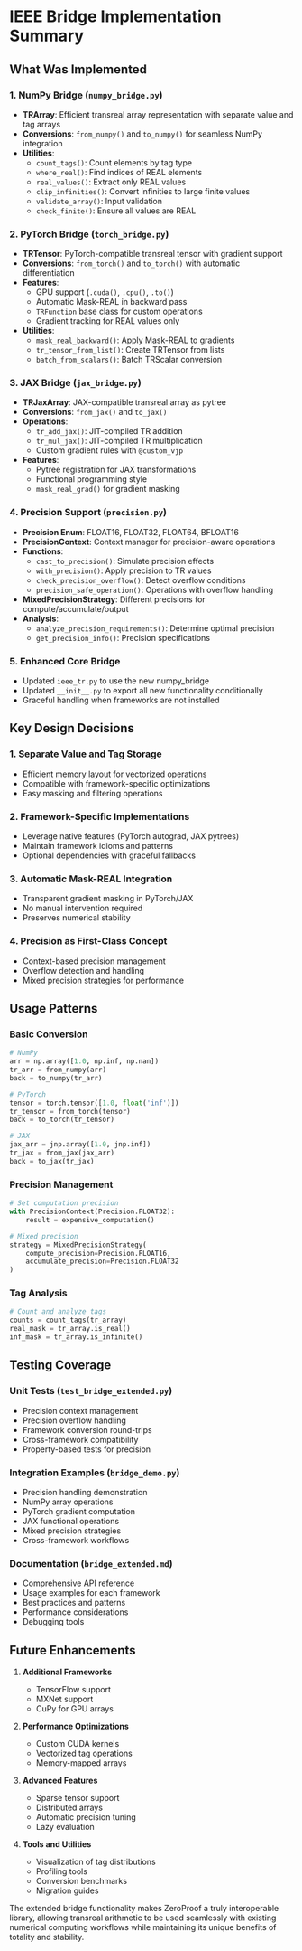 # IEEE Bridge Implementation Summary

## What Was Implemented

### 1. NumPy Bridge (`numpy_bridge.py`)
- **TRArray**: Efficient transreal array representation with separate value and tag arrays
- **Conversions**: `from_numpy()` and `to_numpy()` for seamless NumPy integration
- **Utilities**:
  - `count_tags()`: Count elements by tag type
  - `where_real()`: Find indices of REAL elements
  - `real_values()`: Extract only REAL values
  - `clip_infinities()`: Convert infinities to large finite values
  - `validate_array()`: Input validation
  - `check_finite()`: Ensure all values are REAL

### 2. PyTorch Bridge (`torch_bridge.py`)
- **TRTensor**: PyTorch-compatible transreal tensor with gradient support
- **Conversions**: `from_torch()` and `to_torch()` with automatic differentiation
- **Features**:
  - GPU support (`.cuda()`, `.cpu()`, `.to()`)
  - Automatic Mask-REAL in backward pass
  - `TRFunction` base class for custom operations
  - Gradient tracking for REAL values only
- **Utilities**:
  - `mask_real_backward()`: Apply Mask-REAL to gradients
  - `tr_tensor_from_list()`: Create TRTensor from lists
  - `batch_from_scalars()`: Batch TRScalar conversion

### 3. JAX Bridge (`jax_bridge.py`)
- **TRJaxArray**: JAX-compatible transreal array as pytree
- **Conversions**: `from_jax()` and `to_jax()`
- **Operations**:
  - `tr_add_jax()`: JIT-compiled TR addition
  - `tr_mul_jax()`: JIT-compiled TR multiplication
  - Custom gradient rules with `@custom_vjp`
- **Features**:
  - Pytree registration for JAX transformations
  - Functional programming style
  - `mask_real_grad()` for gradient masking

### 4. Precision Support (`precision.py`)
- **Precision Enum**: FLOAT16, FLOAT32, FLOAT64, BFLOAT16
- **PrecisionContext**: Context manager for precision-aware operations
- **Functions**:
  - `cast_to_precision()`: Simulate precision effects
  - `with_precision()`: Apply precision to TR values
  - `check_precision_overflow()`: Detect overflow conditions
  - `precision_safe_operation()`: Operations with overflow handling
- **MixedPrecisionStrategy**: Different precisions for compute/accumulate/output
- **Analysis**:
  - `analyze_precision_requirements()`: Determine optimal precision
  - `get_precision_info()`: Precision specifications

### 5. Enhanced Core Bridge
- Updated `ieee_tr.py` to use the new numpy_bridge
- Updated `__init__.py` to export all new functionality conditionally
- Graceful handling when frameworks are not installed

## Key Design Decisions

### 1. Separate Value and Tag Storage
- Efficient memory layout for vectorized operations
- Compatible with framework-specific optimizations
- Easy masking and filtering operations

### 2. Framework-Specific Implementations
- Leverage native features (PyTorch autograd, JAX pytrees)
- Maintain framework idioms and patterns
- Optional dependencies with graceful fallbacks

### 3. Automatic Mask-REAL Integration
- Transparent gradient masking in PyTorch/JAX
- No manual intervention required
- Preserves numerical stability

### 4. Precision as First-Class Concept
- Context-based precision management
- Overflow detection and handling
- Mixed precision strategies for performance

## Usage Patterns

### Basic Conversion
```python
# NumPy
arr = np.array([1.0, np.inf, np.nan])
tr_arr = from_numpy(arr)
back = to_numpy(tr_arr)

# PyTorch
tensor = torch.tensor([1.0, float('inf')])
tr_tensor = from_torch(tensor)
back = to_torch(tr_tensor)

# JAX
jax_arr = jnp.array([1.0, jnp.inf])
tr_jax = from_jax(jax_arr)
back = to_jax(tr_jax)
```

### Precision Management
```python
# Set computation precision
with PrecisionContext(Precision.FLOAT32):
    result = expensive_computation()

# Mixed precision
strategy = MixedPrecisionStrategy(
    compute_precision=Precision.FLOAT16,
    accumulate_precision=Precision.FLOAT32
)
```

### Tag Analysis
```python
# Count and analyze tags
counts = count_tags(tr_array)
real_mask = tr_array.is_real()
inf_mask = tr_array.is_infinite()
```

## Testing Coverage

### Unit Tests (`test_bridge_extended.py`)
- Precision context management
- Precision overflow handling
- Framework conversion round-trips
- Cross-framework compatibility
- Property-based tests for precision

### Integration Examples (`bridge_demo.py`)
- Precision handling demonstration
- NumPy array operations
- PyTorch gradient computation
- JAX functional operations
- Mixed precision strategies
- Cross-framework workflows

### Documentation (`bridge_extended.md`)
- Comprehensive API reference
- Usage examples for each framework
- Best practices and patterns
- Performance considerations
- Debugging tools

## Future Enhancements

1. **Additional Frameworks**
   - TensorFlow support
   - MXNet support
   - CuPy for GPU arrays

2. **Performance Optimizations**
   - Custom CUDA kernels
   - Vectorized tag operations
   - Memory-mapped arrays

3. **Advanced Features**
   - Sparse tensor support
   - Distributed arrays
   - Automatic precision tuning
   - Lazy evaluation

4. **Tools and Utilities**
   - Visualization of tag distributions
   - Profiling tools
   - Conversion benchmarks
   - Migration guides

The extended bridge functionality makes ZeroProof a truly interoperable library, allowing transreal arithmetic to be used seamlessly with existing numerical computing workflows while maintaining its unique benefits of totality and stability.
